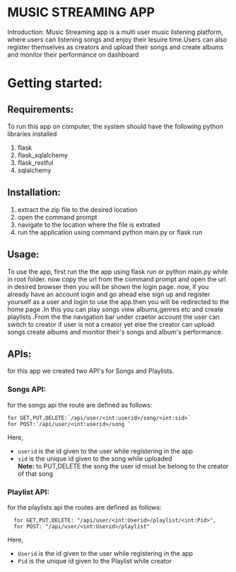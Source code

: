 # MUSIC STREAMING APP

Introduction:
	 Music Streaming app is a multi user music listening platform, where users can listening songs and enjoy their lesuire time.Users can also register themselves as creators and upload their songs and create albums and monitor their performance on dashboard

# Getting started:

## Requirements:
  To run this app on computer, the system should have the following python libraries installed
  1. flask
  2. flask_sqlalchemy
  3. flask_restful
  4. sqlalchemy

## Installation:
  1. extract the zip file to the desired location
  2. open the command prompt 
  3. navigate to the location where the file is extrated
  4. run the application using command python main.py or flask run

## Usage:
  To use the app, first run the the app using flask run or python main.py while in root folder. now copy the url from the command prompt and open the url in desired browser 	then you will be shown the login page. now, if you already have an account login and go ahead else sign up and register yourself as a user and login to use the app.then you will be 	redirected to the home page .In  this you can play songs view albums,genres etc and create playlists .From the the navigation bar under craetor account the user can switch to 	creator if user is not a creator yet else the creator can upload songs create albums and monitor their's songs and album's performance.


## APIs:
  for this app we created two API's for Songs and Playlists.  
  ### Songs API:  
  for the songs api the route are defined as follows:  
  
    for GET,PUT,DELETE:`/api/user/<int:userid>/song/<int:sid>`  
    for POST:`/api/user/<int:userid>/song `  
  Here,  
  - `userid` is the id given to the user while registering in the app  
  - `sid` is the unique id given to the song while uploaded  
  __Note:__ to PUT,DELETE the song the user id must be belong to the creator of that song  
  ### Playlist API:  
  for the playlists api the routes are defined as follows:  
  
      for GET,PUT,DELETE: "/api/user/<int:Userid>/playlist/<int:Pid>",  
      for POST: "/api/user/<int:Userid>/playlist"  
  Here,  
  - `Userid` is the id given to the user while registering in the app  
  - `Pid` is the unique id given to the Playlist while creator  
